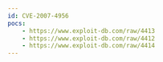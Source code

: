 ```yaml
---
id: CVE-2007-4956
pocs:
    - https://www.exploit-db.com/raw/4413
    - https://www.exploit-db.com/raw/4412
    - https://www.exploit-db.com/raw/4414
---
```

